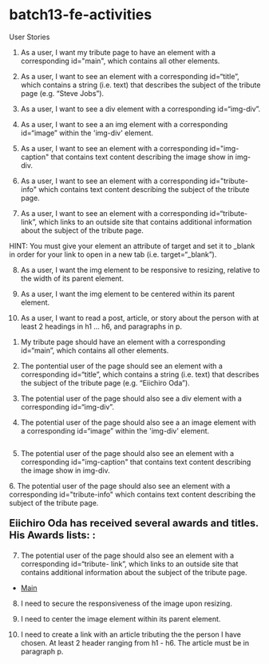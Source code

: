 # batch13-fe-activities

User Stories

1. As a user, I want my tribute page to have an element with a corresponding id="main", which contains all other elements.

2. As a user, I want to see an element with a corresponding id=“title”, which contains a string (i.e. text) that describes the subject of the tribute page (e.g. “Steve Jobs”).

3. As a user, I want to see a div element with a corresponding id=“img-div”.

4. As a user, I want to see a an img element with a corresponding id=“image” within the 'img-div' element.

5. As a user, I want to see an element with a corresponding id="img-caption" that contains text content describing the image show in img-div.

6. As a user, I want to see an element with a corresponding id="tribute-info" which contains text content describing the subject of the tribute page.

7. As a user, I want to see an element with a corresponding id=“tribute- link”, which links to an outside site that contains additional information about the subject of the tribute page.

HINT: You must give your element an attribute of target and set it to _blank in order for your link to open in a new tab (i.e. target=“_blank”).

8. As a user, I want the img element to be responsive to resizing, relative to the width of its parent element.

9. As a user, I want the img element to be centered within its parent element.

10. As a user, I want to read a post, article, or story about the person with at least 2 headings in h1 ... h6, and paragraphs in p.


<!-- Interpretation -->

1.  My tribute page should have an element with a corresponding id=“main”, which contains all other elements.

<div id="main">

2. The pontential user of the page should see an element with a corresponding id=“title”, which contains a string (i.e. text) that describes the subject of the tribute page (e.g. “Eiichiro Oda”).

<div id="title">

3. The potential user of the page should also see a div element with a corresponding id=“img-div”.

<div id="img-div">

4. The potential user of the page should also see a an image element with a corresponding id=“image” within the 'img-div' element.

<img id="image">

5. The potential user of the page should also see an element with a corresponding id="img-caption" that contains text content describing the image show in img-div.
<p id="img-caption">
6. The potential user of the page should also see an element with a corresponding id="tribute-info" which contains text content describing the subject of the tribute page.

<div id="tribute-info" class="Awards">
        <p style="font-size:20px"><strong> Eiichiro Oda has received several awards and titles. His Awards lists: :</strong></p> </div>

7. The potential user of the page should also see an element with a corresponding id=“tribute- link”, which links to an outside site that contains additional information about the subject of the tribute page.

<nav id="tribute-link"><ul class="container">
          <li><a href="Main.html" target="blank">Main</a></li></ul> </nav>

8. I need to secure the responsiveness of the image upon resizing.

9. I need to center the image element within its parent element.

10. I need to create a link with an article tributing the the person I have chosen. At least 2 header ranging from h1 - h6. The article must be in paragraph p.